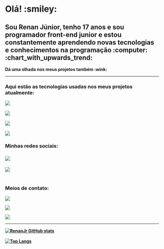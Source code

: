 <h1>Olá! :smiley: </h1>

<h2> Sou Renan Júnior, tenho 17 anos e sou programador front-end junior e estou constantemente aprendendo novas tecnologias e conhecimentos na programação :computer: :chart_with_upwards_trend: </h2>

<p> <b>Dá uma olhada nos meus projetos também :wink:<b> </p>

<hr>

<h3>Aqui estão as tecnologias usadas nos meus projetos atualmente: </h3>

<img src="https://img.shields.io/badge/HTML5-E34F26?style=for-the-badge&logo=html5&logoColor=white"/> 
<br>
<br>
<img src="https://img.shields.io/badge/CSS3-1572B6?style=for-the-badge&logo=css3&logoColor=white"/>
<br>
<br>
<img src="https://img.shields.io/badge/JavaScript-323330?style=for-the-badge&logo=javascript&logoColor=F7DF1E"/>
<br>
<br>
<img src="https://img.shields.io/badge/React-20232A?style=for-the-badge&logo=react&logoColor=61DAFB"/>
  
<h3> Minhas redes sociais: <h3>
 <a href="https://www.instagram.com/"> <img src="https://img.shields.io/badge/Instagram-E4405F?style=for-the-badge&logo=instagram&logoColor=white"/> </a>
    <br>
    <br>
 <a> <img src="https://img.shields.io/badge/Facebook-1877F2?style=for-the-badge&logo=facebook&logoColor=white"/> </a>
    <br>
    <br>
  
<h3> Meios de contato: </h3>
  
 <a href="https://web.whatsapp.com/"> <img src="https://img.shields.io/badge/WhatsApp-25D366?style=for-the-badge&logo=whatsapp&logoColor=white"/> </a> 
  
 <a> <img src="https://img.shields.io/badge/Discord-7289DA?style=for-the-badge&logo=discord&logoColor=white"/> </a>
  
 <a> <img src="https://img.shields.io/badge/Gmail-D14836?style=for-the-badge&logo=gmail&logoColor=white"/> </a> 

  <hr>
  
  [![RenanJr GitHub stats](https://github-readme-stats.vercel.app/api?username=Renanjuniior6)](https://github.com/anuraghazra/github-readme-stats)
  <br> 
  <br>
  [![Top Langs](https://github-readme-stats.vercel.app/api/top-langs/?username=Renanjuniior6)](https://github.com/anuraghazra/github-readme-stats)
  

  
  
  
  
  







